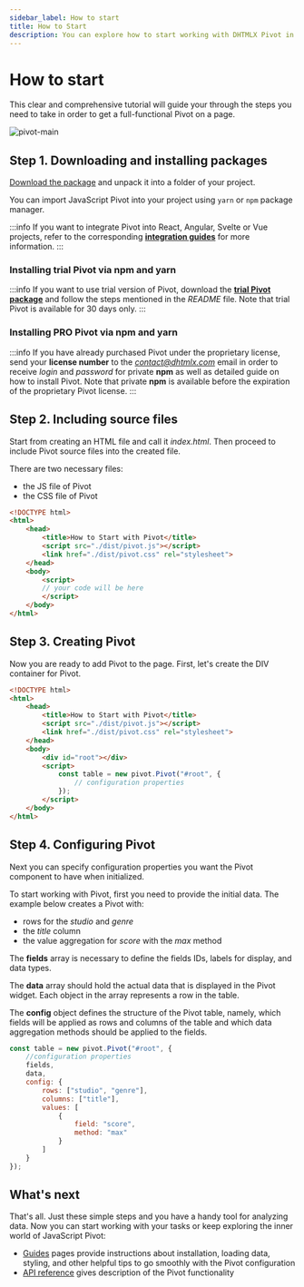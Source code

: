 ```yaml
---
sidebar_label: How to start
title: How to Start
description: You can explore how to start working with DHTMLX Pivot in the documentation of the DHTMLX JavaScript Pivot library. Browse developer guides and API reference, try out code examples and live demos, and download a free 30-day evaluation version of DHTMLX Pivot.
---
```


# How to start

This clear and comprehensive tutorial will guide your through the steps you need to take in order to get a full-functional Pivot on a page.

![pivot-main](/assets/pivot_main.png)

## Step 1. Downloading and installing packages

[Download the package](https://dhtmlx.com/docs/products/dhtmlxPivot/download.shtml) and unpack it into a folder of your project.

You can import JavaScript Pivot into your project using `yarn` or `npm` package manager.

:::info
If you want to integrate Pivot into React, Angular, Svelte or Vue projects, refer to the corresponding [**integration guides**](/category/integration-with-frameworks/) for more information.
:::

### Installing trial Pivot via npm and yarn

:::info
If you want to use trial version of Pivot, download the [**trial Pivot package**](https://dhtmlx.com/docs/products/dhtmlxPivot/download.shtml) and follow the steps mentioned in the *README* file. Note that trial Pivot is available for 30 days only.
:::

### Installing PRO Pivot via npm and yarn

:::info
If you have already purchased Pivot under the proprietary license, send your **license number** to the *contact@dhtmlx.com* email in order to receive *login* and *password* for private **npm** as well as detailed guide on how to install Pivot. Note that private **npm** is available before the expiration of the proprietary Pivot license.
:::

## Step 2. Including source files

Start from creating an HTML file and call it *index.html*. Then proceed to include Pivot source files into the created file.

There are two necessary files:

- the JS file of Pivot
- the CSS file of Pivot

~~~html {5-6} title="index.html"
<!DOCTYPE html>
<html>
    <head>
        <title>How to Start with Pivot</title>
        <script src="./dist/pivot.js"></script>   
        <link href="./dist/pivot.css" rel="stylesheet">
    </head>
    <body>
        <script>
        // your code will be here
        </script>
    </body>
</html>
~~~

## Step 3. Creating Pivot

Now you are ready to add Pivot to the page. First, let's create the DIV container for Pivot.

~~~html {} title="index.html"
<!DOCTYPE html>
<html>
    <head>
        <title>How to Start with Pivot</title>
        <script src="./dist/pivot.js"></script>   
        <link href="./dist/pivot.css" rel="stylesheet">  
    </head>
    <body>
        <div id="root"></div>
        <script>
            const table = new pivot.Pivot("#root", {
                // configuration properties
            });
        </script>
    </body>
</html>
~~~

## Step 4. Configuring Pivot

Next you can specify configuration properties you want the Pivot component to have when initialized.

To start working with Pivot, first you need to provide the initial data. The example below creates a Pivot with:

- rows for the *studio* and *genre*
- the *title* column
- the value aggregation for *score* with the *max* method

The **fields** array is necessary to define the fields IDs, labels for display, and data types.

The **data** array should hold the actual data that is displayed in the Pivot widget. Each object in the array represents a row in the table.

The **config** object defines the structure of the Pivot table, namely, which fields will be applied as rows and columns of the table and which data aggregation methods should be applied to the fields.

~~~jsx
const table = new pivot.Pivot("#root", {
    //configuration properties
    fields,
    data,
    config: {
        rows: ["studio", "genre"],
        columns: ["title"],
        values: [
            {
                field: "score",
                method: "max"
            }
        ]
    }
});
~~~

## What's next

That's all. Just these simple steps and you have a handy tool for analyzing data. Now you can start working with your tasks or keep exploring the inner world of JavaScript Pivot:

- [Guides](/category/guides) pages provide instructions about installation, loading data, styling, and other helpful tips to go smoothly with the Pivot configuration
- [API reference](/api/overview/main-overview) gives description of the Pivot functionality
